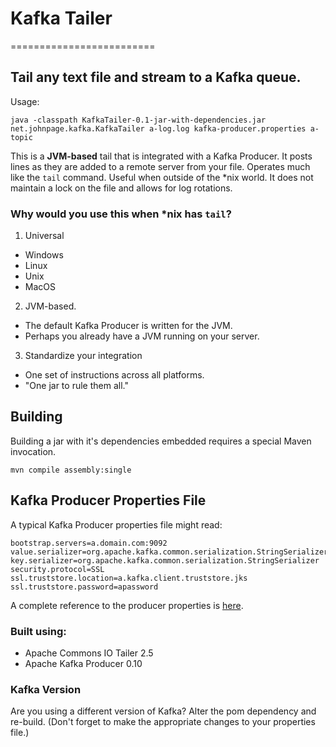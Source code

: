 # Kafka Tailer
=========================
## Tail any text file and stream to a Kafka queue. 
Usage:
```
java -classpath KafkaTailer-0.1-jar-with-dependencies.jar net.johnpage.kafka.KafkaTailer a-log.log kafka-producer.properties a-topic
```
This is a **JVM-based** tail that is integrated with a Kafka Producer. It posts lines as they are added to a remote server from your file.  Operates much like the `tail` command. Useful when outside of the *nix world. It does not maintain a lock on the file and allows for log rotations.
### Why would you use this when *nix has `tail`? 
1. Universal
 * Windows
 * Linux
 * Unix
 * MacOS
2. JVM-based.
 * The default Kafka Producer is written for the JVM.
 * Perhaps you already have a JVM running on your server.
3. Standardize your integration 
 * One set of instructions across all platforms. 
 * "One jar to rule them all."
## Building
Building a jar with it's dependencies embedded requires a special Maven invocation.
```
mvn compile assembly:single
```
## Kafka Producer Properties File
A typical Kafka Producer properties file might read:
```properties
bootstrap.servers=a.domain.com:9092
value.serializer=org.apache.kafka.common.serialization.StringSerializer
key.serializer=org.apache.kafka.common.serialization.StringSerializer
security.protocol=SSL
ssl.truststore.location=a.kafka.client.truststore.jks
ssl.truststore.password=apassword
```
A complete reference to the producer properties is [here](https://kafka.apache.org/documentation.html#producerconfigs).
### Built using:
 * Apache Commons IO Tailer 2.5
 * Apache Kafka Producer 0.10
### Kafka Version
Are you using a different version of Kafka? Alter the pom dependency and re-build. (Don't forget to make the appropriate changes to your properties file.)